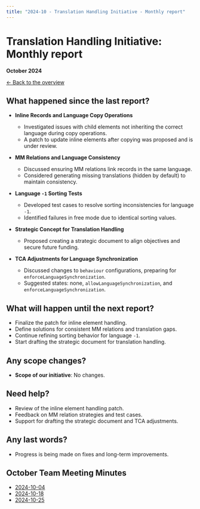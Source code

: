 ```yaml
---
title: "2024-10 - Translation Handling Initiative - Monthly report"
---
```


# Translation Handling Initiative: Monthly report
**October 2024**

[← Back to the overview](https://notes.typo3.org/s/f3ae8fZSD)

## What happened since the last report?

- **Inline Records and Language Copy Operations**
    - Investigated issues with child elements not inheriting the correct language during copy operations.
    - A patch to update inline elements after copying was proposed and is under review.

- **MM Relations and Language Consistency**
    - Discussed ensuring MM relations link records in the same language.
    - Considered generating missing translations (hidden by default) to maintain consistency.

- **Language `-1` Sorting Tests**
    - Developed test cases to resolve sorting inconsistencies for language `-1`.
    - Identified failures in free mode due to identical sorting values.

- **Strategic Concept for Translation Handling**
    - Proposed creating a strategic document to align objectives and secure future funding.

- **TCA Adjustments for Language Synchronization**
    - Discussed changes to `behaviour` configurations, preparing for `enforceLanguageSynchronization`.
    - Suggested states: none, `allowLanguageSynchronization`, and `enforceLanguageSynchronization`.

## What will happen until the next report?

- Finalize the patch for inline element handling.
- Define solutions for consistent MM relations and translation gaps.
- Continue refining sorting behavior for language `-1`.
- Start drafting the strategic document for translation handling.

## Any scope changes?

- **Scope of our initiative**: No changes.

## Need help?

- Review of the inline element handling patch.
- Feedback on MM relation strategies and test cases.
- Support for drafting the strategic document and TCA adjustments.

## Any last words?

- Progress is being made on fixes and long-term improvements.

## October Team Meeting Minutes

- [2024-10-04](https://notes.typo3.org/s/RX64ozM6e)
- [2024-10-18](https://notes.typo3.org/s/8vI0MnUbs)
- [2024-10-25](https://notes.typo3.org/s/zhyro-T1z)  
